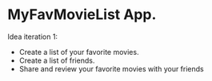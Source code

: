 # MyFavMovieList App.

Idea iteration 1:

- Create a list of your favorite movies.
- Create a list of friends.
- Share and review your favorite movies with your friends
